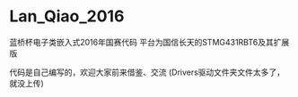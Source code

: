 # Lan_Qiao_2016
蓝桥杯电子类嵌入式2016年国赛代码
平台为国信长天的STMG431RBT6及其扩展版

代码是自己编写的，欢迎大家前来借鉴、交流
(Drivers驱动文件夹文件太多了，就没上传)
